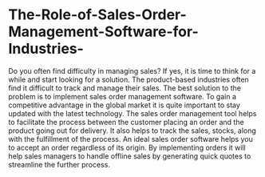 # The-Role-of-Sales-Order-Management-Software-for-Industries-
Do you often find difficulty in managing sales? If yes, it is time to think for a while and start looking for a solution. The product-based industries often find it difficult to track and manage their sales. The best solution to the problem is to implement sales order management software. To gain a competitive advantage in the global market it is quite important to stay updated with the latest technology. The sales order management tool helps to facilitate the process between the customer placing an order and the product going out for delivery. It also helps to track the sales, stocks, along with the fulfillment of the process.  An ideal sales order software helps you to accept an order regardless of its origin. By implementing orders it will help sales managers to handle offline sales by generating quick quotes to streamline the further process.
